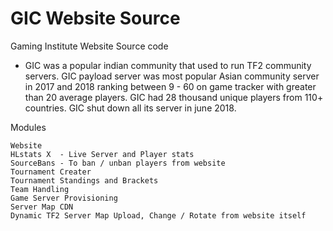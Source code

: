 # GIC Website Source

Gaming Institute Website Source code

- GIC was a popular indian community that used to run TF2 community servers. GIC payload server was most popular Asian community server in 2017 and 2018 ranking between 9 - 60 on game tracker with greater than 20 average players. GIC had 28 thousand unique players from 110+ countries. GIC shut down all its server in june 2018. 

Modules 
    
    Website
    HLstats X  - Live Server and Player stats
    SourceBans - To ban / unban players from website
    Tournament Creater
    Tournament Standings and Brackets
    Team Handling
    Game Server Provisioning
    Server Map CDN
    Dynamic TF2 Server Map Upload, Change / Rotate from website itself


